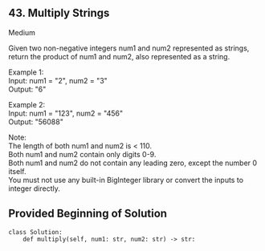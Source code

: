 
## 43. Multiply Strings

Medium

Given two non-negative integers num1 and num2 represented as strings, return the product of num1 and num2, also represented as a string.

Example 1:  
Input: num1 = "2", num2 = "3"  
Output: "6"  

Example 2:  
Input: num1 = "123", num2 = "456"  
Output: "56088"  

Note:  
The length of both num1 and num2 is < 110.  
Both num1 and num2 contain only digits 0-9.  
Both num1 and num2 do not contain any leading zero, except the number 0 itself.  
You must not use any built-in BigInteger library or convert the inputs to integer directly.  



## Provided Beginning of Solution

```
class Solution:
    def multiply(self, num1: str, num2: str) -> str:
```

